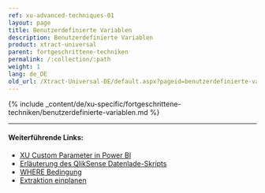 ```yaml
---
ref: xu-advanced-techniques-01
layout: page
title: Benutzerdefinierte Variablen
description: Benutzerdefinierte Variablen
product: xtract-universal
parent: fortgeschrittene-techniken
permalink: /:collection/:path
weight: 1
lang: de_DE
old_url: /Xtract-Universal-DE/default.aspx?pageid=benutzerdefinierte-variablen
---
```

{% include _content/de/xu-specific/fortgeschrittene-techniken/benutzerdefinierte-variablen.md %}


****
#### Weiterführende Links:
- [XU Custom Parameter in Power BI](../destinationen/Power-BI-Connector#parametrisierung)
- [Erläuterung des QlikSense Datenlade-Skripts](../destinationen/qlik#erläuterung-des-qliksense-datenlade-skripts)
- [WHERE Bedingung](../table/where-bedingung)
- [Extraktion einplanen](../extraktionen-ausfuehren-und-einplanen/call-via-scheduler)
